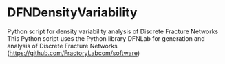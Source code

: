 # DFNDensityVariability
Python script for density variability analysis of Discrete Fracture Networks
This Python script uses the Python library DFNLab for generation and analysis of Discrete Fracture Networks (https://github.com/FractoryLabcom/software)
